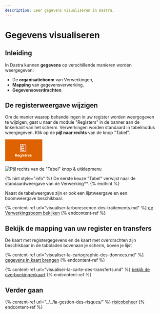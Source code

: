 ```yaml
---
description: Leer gegevens visualiseren in Dastra.
---
```


# Gegevens visualiseren

## Inleiding

In Dastra kunnen **gegevens** op verschillende manieren worden weergegeven:&#x20;

* De **organisatieboom** van Verwerkingen,
* **Mapping** van gegevensverwerking,
* **Gegevensoverdrachten**.

## De registerweergave wijzigen

Om de manier waarop behandelingen in uw register worden weergegeven te wijzigen, gaat u naar de module "Registers" in de banner aan de linkerkant van het scherm. Verwerkingen worden standaard in tabelmodus weergegeven. Klik op de **pijl naar rechts** van de knop "Tabel".

![Module "Registers"](<../../../.gitbook/assets/image (199).png>)

![Pijl rechts van de "Tabel" knop & uitklapmenu](<../../.gitbook/assets/Capture web_4-5-2022\_95947_app.dastra.eu.jpeg>)

{% hint style="info" %}
De eerste keuze "Tabel" verwijst naar de standaardweergave van de Verwerking**.
{% endhint %}

Naast de tabelweergave zijn er ook een lijstweergave en een boomweergave beschikbaar.&#x20;

{% content-ref url="visualiser-larborescence-des-traitements.md" %}
[de Verwerkingsboom bekijken](visualiser-larborescence-des-traitements.md)
{% endcontent-ref %}

## Bekijk de mapping van uw register en transfers&#x20;

De kaart met registergegevens en de kaart met overdrachten zijn beschikbaar in de tabbladen bovenaan je scherm, boven je lijst&#x20;

{% content-ref url="visualiser-la-cartographie-des-donnees.md" %}
[gegevens in kaart brengen](visualiser-la-cartographie-des-donnees.md)
{% endcontent-ref %}

{% content-ref url="visualiser-la-carte-des-transferts.md" %}
[bekijk de overboekingenkaart](visualiser-la-carte-des-transferts.md)
{% endcontent-ref %}

## Verder gaan

{% content-ref url="../../la-gestion-des-risques/" %}
[risicobeheer](../../la-gestion-des-risques/)
{% endcontent-ref %}
